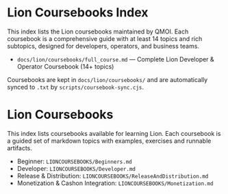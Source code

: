 # Lion Coursebooks Index

This index lists the Lion coursebooks maintained by QMOI. Each coursebook is a comprehensive guide with at least 14 topics and rich subtopics, designed for developers, operators, and business teams.

- `docs/lion/coursebooks/full_course.md` — Complete Lion Developer & Operator Coursebook (14+ topics)

Coursebooks are kept in `docs/lion/coursebooks/` and are automatically synced to `.txt` by `scripts/coursebook-sync.cjs`.
# Lion Coursebooks

This index lists coursebooks available for learning Lion. Each coursebook is a guided set of markdown topics with examples, exercises and runnable artifacts.

- Beginner: `LIONCOURSEBOOKS/Beginners.md`
- Developer: `LIONCOURSEBOOKS/Developer.md`
- Release & Distribution: `LIONCOURSEBOOKS/ReleaseAndDistribution.md`
- Monetization & Cashon Integration: `LIONCOURSEBOOKS/Monetization.md`
